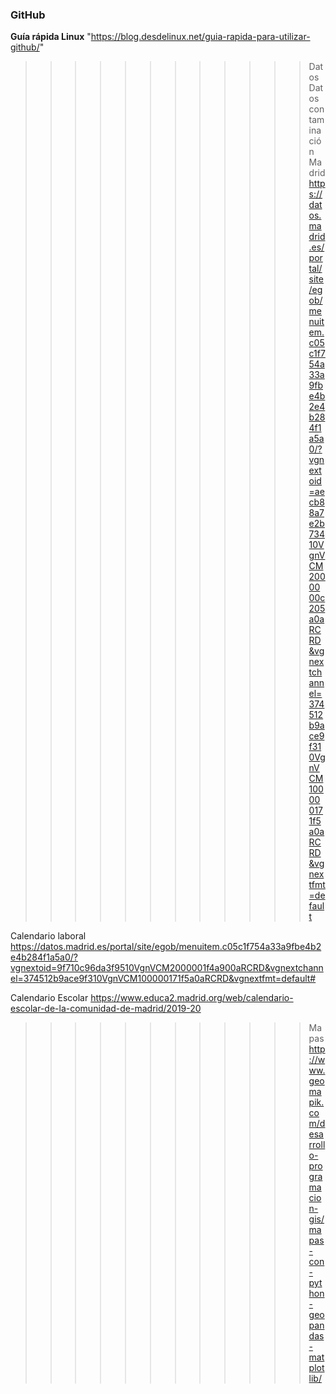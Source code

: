 ### GitHub
**Guía rápida Linux**
"https://blog.desdelinux.net/guia-rapida-para-utilizar-github/"

>>>>>>>>>>>> Datos
Datos contaminación Madrid
https://datos.madrid.es/portal/site/egob/menuitem.c05c1f754a33a9fbe4b2e4b284f1a5a0/?vgnextoid=aecb88a7e2b73410VgnVCM2000000c205a0aRCRD&vgnextchannel=374512b9ace9f310VgnVCM100000171f5a0aRCRD&vgnextfmt=default

Calendario laboral
https://datos.madrid.es/portal/site/egob/menuitem.c05c1f754a33a9fbe4b2e4b284f1a5a0/?vgnextoid=9f710c96da3f9510VgnVCM2000001f4a900aRCRD&vgnextchannel=374512b9ace9f310VgnVCM100000171f5a0aRCRD&vgnextfmt=default#

Calendario Escolar
https://www.educa2.madrid.org/web/calendario-escolar-de-la-comunidad-de-madrid/2019-20

>>>>>>>>>>>> Mapas
http://www.geomapik.com/desarrollo-programacion-gis/mapas-con-python-geopandas-matplotlib/
